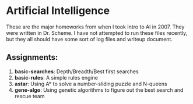 # Artificial Intelligence

These are the major homeworks from when I took Intro to AI in 2007.  They were
written in Dr. Scheme.  I have not attempted to run these files recently, but
they all should have some sort of log files and writeup document.  

## Assignments:
 1. **basic-searches**:  Depth/Breadth/Best first searches
 2. **basic-rules**:  A simple rules engine
 3. **astar**:  Using A\* to solve a number-sliding puzzle and N-queens
 4. **gene-algo**:  Using genetic algorithms to figure out the best search and rescue team
